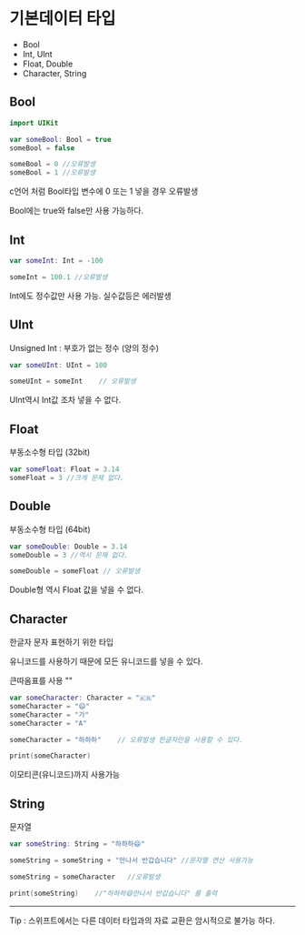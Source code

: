 # 기본데이터 타입
- Bool
- Int, UInt
- Float, Double
- Character, String




## Bool
``` swift
import UIKit

var someBool: Bool = true
someBool = false

someBool = 0 //오류발생
someBool = 1 //오류발생
```
c언어 처럼 Bool타입 변수에 0 또는 1 넣을 경우 오류발생

Bool에는 true와 false만 사용 가능하다.



## Int
``` swift
var someInt: Int = -100

someInt = 100.1 //오류발생
```
Int에도 정수값만 사용 가능. 실수값등은 에러발생



## UInt
Unsigned Int : 부호가 없는 정수 (양의 정수)
``` swift
var someUInt: UInt = 100

someUInt = someInt    // 오류발생
```
UInt역시 Int값 조차 넣을 수 없다.



## Float
부동소수형 타입 (32bit)
``` swift
var someFloat: Float = 3.14
someFloat = 3 //크게 문제 없다.
```



## Double
부동소수형 타입 (64bit)
``` swift
var someDouble: Double = 3.14
someDouble = 3 //역시 문제 없다.

someDouble = someFloat // 오류발생
```
Double형 역시 Float 값을 넣을 수 없다.


## Character
한글자 문자 표현하기 위한 타입

유니코드를 사용하기 때문에 모든 유니코드를 넣을 수 있다.

큰따옴표를 사용 ""

``` swift
var someCharacter: Character = "🇰🇷"
someCharacter = "😄"
someCharacter = "가"
someCharacter = "A"

someCharacter = "하하하"    // 오류발생 한글자만을 사용할 수 있다.

print(someCharacter)
```

이모티콘(유니코드)까지 사용가능



## String
문자열
``` swift
var someString: String = "하하하😄"

someString = someString + "만나서 반갑습니다" //문자열 연산 사용가능

someString = someCharacter   //오류발생

print(someString)    //"하하하😄만나서 반갑습니다" 를 출력
```

***
Tip : 스위프트에서는 다른 데이터 타입과의 자료 교환은 암시적으로 불가능 하다.